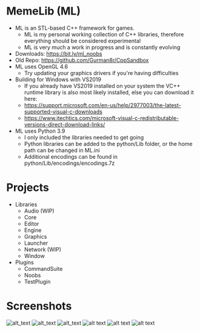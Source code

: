 # MemeLib (ML)

- ML is an STL-based C++ framework for games.
	- ML is my personal working collection of C++ libraries, therefore everything should be considered experimental
	- ML is very much a work in progress and is constantly evolving
- Downloads: https://bit.ly/ml_noobs
- Old Repo: https://github.com/Gurman8r/CppSandbox
- ML uses OpenGL 4.6
	- Try updating your graphics drivers if you're having difficulties
- Building for Windows with VS2019
	- If you already have VS2019 installed on your system the VC++ runtime library is also most likely installed, else you can download it here:
	- https://support.microsoft.com/en-us/help/2977003/the-latest-supported-visual-c-downloads
	- https://www.itechtics.com/microsoft-visual-c-redistributable-versions-direct-download-links/
- ML uses Python 3.9
	- I only included the libraries needed to get going
	- Python libraries can be added to the python/Lib folder, or the home path can be changed in ML.ini
	- Additional encodings can be found in python/Lib/encodings/encodings.7z

# Projects

- Libraries
  - Audio (WIP)
  - Core
  - Editor
  - Engine
  - Graphics
  - Launcher
  - Network (WIP)
  - Window
- Plugins
  - CommandSuite
  - Noobs
  - TestPlugin

# Screenshots

![alt_text](https://i.imgur.com/Uqvf4jS.png)
![alt_text](https://i.imgur.com/2wsHoQC.png)
![alt_text](https://i.imgur.com/TyIgSw9.png)
![alt text](https://i.imgur.com/JS4bQdL.png)
![alt text](https://i.imgur.com/9F3BuaL.png)
![alt text](https://i.imgur.com/dfm47zC.png)
